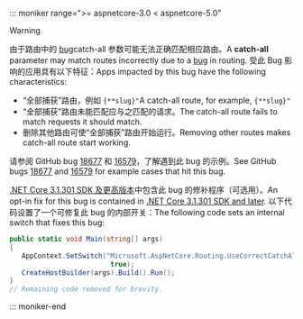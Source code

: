 ::: moniker range=">= aspnetcore-3.0 < aspnetcore-5.0"

> [!WARNING]
> <span data-ttu-id="65cf5-101">由于路由中的 [bug](https://github.com/dotnet/aspnetcore/issues/18677)catch-all  参数可能无法正确匹配相应路由。</span><span class="sxs-lookup"><span data-stu-id="65cf5-101">A **catch-all** parameter may match routes incorrectly due to a [bug](https://github.com/dotnet/aspnetcore/issues/18677) in routing.</span></span> <span data-ttu-id="65cf5-102">受此 Bug 影响的应用具有以下特征：</span><span class="sxs-lookup"><span data-stu-id="65cf5-102">Apps impacted by this bug have the following characteristics:</span></span>
>
> * <span data-ttu-id="65cf5-103">“全部捕获”路由，例如 `{**slug}"`</span><span class="sxs-lookup"><span data-stu-id="65cf5-103">A catch-all route, for example, `{**slug}"`</span></span>
> * <span data-ttu-id="65cf5-104">“全部捕获”路由未能匹配应与之匹配的请求。</span><span class="sxs-lookup"><span data-stu-id="65cf5-104">The catch-all route fails to match requests it should match.</span></span>
> * <span data-ttu-id="65cf5-105">删除其他路由可使“全部捕获”路由开始运行。</span><span class="sxs-lookup"><span data-stu-id="65cf5-105">Removing other routes makes catch-all route start working.</span></span>
>
> <span data-ttu-id="65cf5-106">请参阅 GitHub bug [18677](https://github.com/dotnet/aspnetcore/issues/18677) 和 [16579](https://github.com/dotnet/aspnetcore/issues/16579)，了解遇到此 bug 的示例。</span><span class="sxs-lookup"><span data-stu-id="65cf5-106">See GitHub bugs [18677](https://github.com/dotnet/aspnetcore/issues/18677) and [16579](https://github.com/dotnet/aspnetcore/issues/16579) for example cases that hit this bug.</span></span>
>
> <span data-ttu-id="65cf5-107">[.NET Core 3.1.301 SDK 及更高版本](https://dotnet.microsoft.com/download/dotnet-core/3.1)中包含此 bug 的修补程序（可选用）。</span><span class="sxs-lookup"><span data-stu-id="65cf5-107">An opt-in fix for this bug is contained in [.NET Core 3.1.301 SDK and later](https://dotnet.microsoft.com/download/dotnet-core/3.1).</span></span> <span data-ttu-id="65cf5-108">以下代码设置了一个可修复此 bug 的内部开关：</span><span class="sxs-lookup"><span data-stu-id="65cf5-108">The following code sets an internal switch that fixes this bug:</span></span>
>
>```csharp
>public static void Main(string[] args)
>{
>    AppContext.SetSwitch("Microsoft.AspNetCore.Routing.UseCorrectCatchAllBehavior", 
>                          true);
>    CreateHostBuilder(args).Build().Run();
>}
>// Remaining code removed for brevity.
>```

::: moniker-end